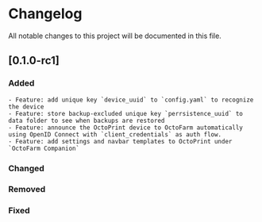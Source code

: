 # Changelog

All notable changes to this project will be documented in this file.

## [0.1.0-rc1]

### Added
    - Feature: add unique key `device_uuid` to `config.yaml` to recognize the device
    - Feature: store backup-excluded unique key `perrsistence_uuid` to data folder to see when backups are restored
    - Feature: announce the OctoPrint device to OctoFarm automatically using OpenID Connect with `client_credentials` as auth flow.
    - Feature: add settings and navbar templates to OctoPrint under `OctoFarm Companion`
 
### Changed 

### Removed

### Fixed

